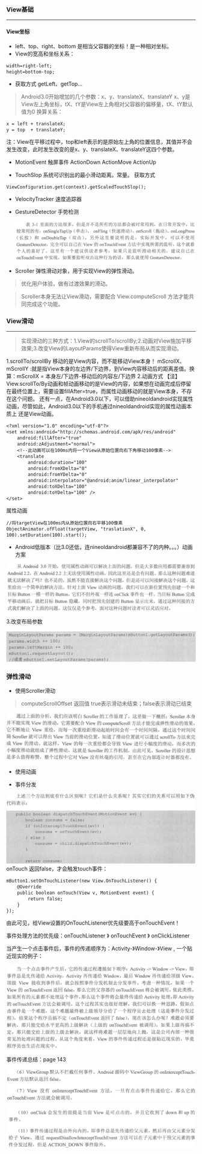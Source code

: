 ### View基础
---
#### View坐标
- left、top、right、bottom 是相当父容器的坐标！是一种相对坐标。
- View的宽高和坐标关系：
```
width=right-left;
height=bottom-top;
```
- 获取方式 getLeft、getTop...

> Android3.0开始增加的几个参数：x、y、translateX、translateY
x、y是View左上角坐标，tX、tY是View左上角相对父容器的偏移量，tX、tY默认值为0
换算关系：
```
x = left + translateX;
y = top  + translateY;
```
注：View在平移过程中，top和left表示的是原始左上角的位置信息，其值并不会发生改变，此时发生改变的是x、y、translateX、translateY这四个参数。

- MotionEvent 触屏事件
ActionDown ActionMove ActionUp

- TouchSlop 系统可识别出的最小滑动距离。常量。
获取方式
```
ViewConfiguration.get(context).getScaledTouchSlop();
```

- VelocityTracker 速度追踪器

- GestureDetector 手势检测 <br><br>
![](.doc_images\GestureDetector.png)

- Scroller 弹性滑动对象，用于实现View的弹性滑动。
> 优化用户体验，做有过渡效果的滑动。

> Scroller本身无法让View滑动，需要配合 View.computeScroll 方法才能共同完成这个功能。

### View滑动
---
> 实现滑动的三种方式：1.View的scrollTo/scrollBy;2.动画对View施加平移效果;3.改变View的LayoutParams使得View重新布局从而实现滑动。

1.scrollTo/scrollBy
移动的是View内容，而不能移动View本身！
mScrollX、mScrollY :就是指View本身的左边界/下边界，到View内容移动后的距离差值。换算：mScrollX = 本身左/下边界-移动后的内容左/下边界
2.动画方式
【注】View.scrollTo/By动画和帧动画移动的是View的内容，如果想在动画完成后停留在最终位置上，需要设置fillAfter=true，而属性动画移动的就是View本身，不存在这个问题。
还有一点，在Android3.0以下，可以借助nineoldandroid实现属性动画，尽管如此，Android3.0以下的手机通过nineoldandroid实现的属性动画本质上
还是View动画。
```
<?xml version="1.0" encoding="utf-8"?>
<set xmlns:android="http://schemas.android.com/apk/res/android"
    android:fillAfter="true"
    android:zAdjustment="normal">
    <!--此动画可以在100ms内将一个View从原始位置向右下角移动100像素-->
    <translate
        android:duration="100"
        android:fromXDelta="0"
        android:fromYDelta="0"
        android:interpolator="@android:anim/linear_interpolator"
        android:toXDelta="100"
        android:toYDelta="100" />
</set>
```
属性动画
```
//将targetView在100ms内从原始位置向右平移100像素
ObjectAnimator.ofFloat(targetView, "traslationX", 0, 100).setDuration(100).start();
```

- Android低版本（比3.0还低，连nineoldandroid都兼容不了的内种。。。）动画方案

![](.doc_images\Android2.2动画方案.png)

3.改变布局参数 <br><br>
![](.doc_images\改变布局参数.png)

### 弹性滑动
- 使用Scroller滑动

> computeScrollOffset 返回值 true表示滑动未结束；false表示滑动已结束

![](.doc_images\Scroller滑动.png) <br>

- 使用动画

- 事件分发

![](.doc_images\事件分发.png) <br>
onTouch 返回false，才会触发touch事件：
```
mButton1.setOnTouchListener(new View.OnTouchListener() {
    @Override
    public boolean onTouch(View v, MotionEvent event) {
        return false;
    }
});
```
由此可见，给View设置的OnTouchListener优先级要高于onTouchEvent！

事件处理方法的优先级：onTouchListener 》 onTouchEvent 》 onClickListener

当产生一个点击事件后，事件的传递顺序为：Activity-》Window-》View , 一个贴近现实的例子：<br><br>
![](.doc_images\事件传递-举例.png)

事件传递总结：page 143 <br><br>
![](.doc_images\事件传递总结.png)<br><br>
![](.doc_images\事件传递总结2.png)










